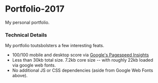 # Portfolio-2017
My personal portfolio.

### Technical Details

My portfolio toutsbolsters a few interesting feats.

- 100/100 mobile and desktop score via [Google's Pagespeed Insights](https://developers.google.com/speed/pagespeed/insights/?url=https%3A%2F%2Fmeow.coffee&tab=mobile)
- Less than 30kb total size. 7.2kb core size -- with roughly 22kb loaded via google web fonts.
- No additional JS or CSS dependencies (aside from Google Web Fonts above).

